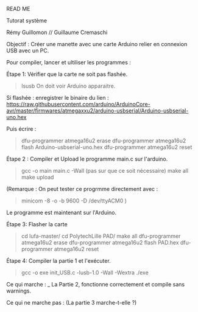 READ ME

Tutorat système

Rémy Guillomon // Guillaume Cremaschi

Objectif : Créer une manette avec une carte Arduino relier en connexion USB avec un PC.

Pour compiler, lancer et ultiliser les programmes :

Étape 1: Vérifier que la carte ne soit pas flashée.
>lsusb
On doit voir Arduino apparaitre.

Si flashée : enregistrer le binaire du lien : https://raw.githubusercontent.com/arduino/ArduinoCore-avr/master/firmwares/atmegaxxu2/arduino-usbserial/Arduino-usbserial-uno.hex 

Puis écrire :

>dfu-programmer atmega16u2 erase
>dfu-programmer atmega16u2 flash Arduino-usbserial-uno.hex
>dfu-programmer atmega16u2 reset


Étape 2 :
Compiler et Upload le programme main.c sur l'arduino.

>gcc -o main main.c -Wall  (pas sur que ce soit nécessaire)
>make all
>make upload

(Remarque : On peut tester ce progrmme directement avec :
>minicom -8 -o -b 9600 -D /dev/ttyACM0                   )

Le programme est maintenant sur l'Arduino.

Étape 3:
Flasher la carte

>cd lufa-master/
>cd PolytechLille PAD/
>make all
>dfu-programmer atmega16u2 erase
>dfu-programmer atmega16u2 flash PAD.hex
>dfu-programmer atmega16u2 reset

Étape 4:
Compiler la partie 1 et l'exécuter.
>gcc -o exe init_USB.c -lusb-1.0 -Wall -Wextra
>./exe



Ce qui marche :
_ La Partie 2, fonctionne correctement et compile sans warnings.


Ce qui ne marche pas :     (La partie 3 marche-t-elle ?)